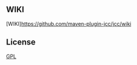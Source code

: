 ## WIKI 

[WIKI]https://github.com/maven-plugin-jcc/jcc/wiki


## License

[GPL](http://opensource.org/licenses/gpl-license)


